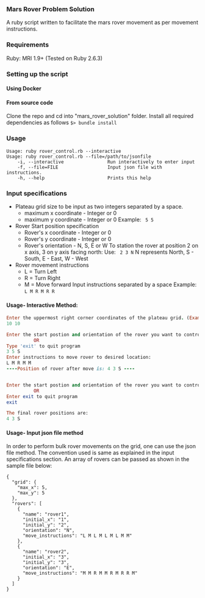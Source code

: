 ### Mars Rover Problem Solution
A ruby script written to facilitate the mars rover movement as per movement instructions.
### Requirements
Ruby: MRI 1.9+ (Tested on Ruby 2.6.3)
### Setting up the script
#### Using Docker
#### From source code
Clone the repo and cd into "mars_rover_solution" folder.
Install all required dependencies as follows
`$> bundle install`
### Usage
```
Usage: ruby rover_control.rb --interactive
Usage: ruby rover_control.rb --file=/path/to/jsonfile
    -i, --interactive                Run interactively to enter input
    -f, --file=FILE                  Input json file with instructions.
    -h, --help                       Prints this help
```    
### Input specifications
- Plateau grid size to be input as two integers separated by a space.
    - maximum x coordinate - Integer or 0
    - maximum y coordinate - Integer or 0
    Example: ` 5 5`
- Rover Start position specification
    - Rover's x coordinate - Integer or 0
    -  Rover's y coordinate - Integer or 0
    - Rover's orientation - N, S, E or W 
    To station the rover at position 2 on x axis, 3 on y axis facing north:
    Use: ` 2 3 N`
    N represents North, S - South,  E - East, W - West
- Rover movement instructions
    - L = Turn Left
    - R = Turn Right
    - M = Move forward
    Input instructions separated by a space
    Example: `L M R M R R`
  

#### Usage- Interactive Method:

```ruby bin/rover_control.rb --interactive
Enter the uppermost right corner coordinates of the plateau grid. (Example input: 7 7):
10 10

Enter the start postion and orientation of the rover you want to control (Example input: 2 2 N):
          OR
Type 'exit' to quit program
3 5 S
Enter instructions to move rover to desired location:
L M R M M
----Position of rover after move is: 4 3 S ----


Enter the start postion and orientation of the rover you want to control (Example input: 2 2 N):
          OR
Enter exit to quit program
exit

The final rover positions are:
4 3 S
```

####  Usage- Input json file method
In order to perform bulk rover movements on the grid, one can use the json file method.
The convention used is same as explained in the input specifications section. An array of rovers can be passed as shown in the sample file below:

```
{
  "grid": {
    "max_x": 5,
    "max_y": 5
  },
  "rovers": [
    {
      "name": "rover1",
      "initial_x": "1",
      "initial_y": "2",
      "orientation": "N",
      "move_instructions": "L M L M L M L M M"
    },
    {
      "name": "rover2",
      "initial_x": "3",
      "initial_y": "3",
      "orientation": "E",
      "move_instructions": "M M R M M R M R R M"
    }
  ]
}
```
